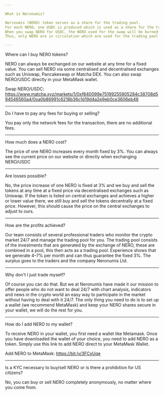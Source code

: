 ```yaml
---

What is Neronumis?

Nerinumis (NERO) token serves as a share for the trading pool.
For each NERO, one USDC is produced which is used as a share for the trading pool.
When you swap NERO for USDC, the NERO used for the swap will be burned.
Thus, only NERO are in circulation which are used for the trading pool.

---
```


Where can I buy NERO tokens?

NERO can always be exchanged on our website at any time for a fixed value.
You can sell NERO via some centralised and decentralised exchanges such as Uniswap, Pancakeswap or Matcha DEX.
You can also swap NERO/USDC directly in your MetaMask wallet.

Swap NERO/USDC:
https://www.matcha.xyz/markets/1/0xf840099e75199255905284c38708d594546560a4/0xa0b86991c6218b36c1d19d4a2e9eb0ce3606eb48

---

Do I have to pay any fees for buying or selling?

You pay only the network fees for the transaction, there are no additional fees.

---

How much does a NERO cost?

The price of one NERO increases every month fixed by 3%.
You can always see the current price on our website or directly when exchanging NERO/USDC

---

Are losses possible?

No, the price increase of one NERO is fixed at 3% and we buy and sell the tokens at any time at a fixed price via decentralised exchanges such as Uniswap.
If the token is listed on central exchanges and achieves a higher or lower value there, we still buy and sell the tokens decentrally at a fixed price.
However, this should cause the price on the central exchanges to adjust to ours.

---

How are the profits achieved?

Our team consists of several professional traders who monitor the crypto market 24/7 and manage the trading pool for you.
The trading pool consists of the investments that are generated by the exchange of NERO, these are combined in a pool, this then acts as a trading pool.
Experience shows that we generate 4–7% per month and can thus guarantee the fixed 3%.
The surplus goes to the traders and the company Neronumis Ltd.

---

Why don't I just trade myself?

Of course you can do that.
But we at Neronumis have made it our mission to offer people who do not want to deal 24/7 with chart analysis, indicators and news in the crypto world an easy way to participate in the market without having to deal with it 24/7.
The only thing you need to do is to set up a wallet (we recommend MetaMask) and keep your NERO shares secure in your wallet, we will do the rest for you.

---

How do I add NERO to my wallet?

To receive NERO in your wallet, you first need a wallet like Metamask.
Once you have downloaded the wallet of your choice, you need to add NERO as a token.
Simply use this link to add NERO direct to your MetaMask Wallet.

Add NERO to MetaMask:
https://bit.ly/3FCxUqe

---

Is a KYC necessary to buy/sell NERO or is there a prohibition for US citizens?

No, you can buy or sell NERO completely anonymously, no matter where you come from.
